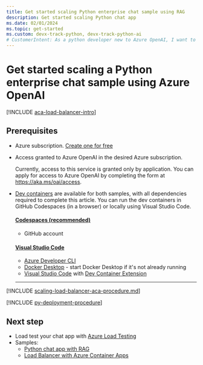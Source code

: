 ```yaml
---
title: Get started scaling Python enterprise chat sample using RAG
description: Get started scaling Python chat app 
ms.date: 02/01/2024
ms.topic: get-started
ms.custom: devx-track-python, devx-track-python-ai
# CustomerIntent: As a python developer new to Azure OpenAI, I want to scale the app past rate limiting.
---
```


# Get started scaling a Python enterprise chat sample using Azure OpenAI

[!INCLUDE [aca-load-balancer-intro](../intro/includes/scaling-load-balancer-aca-introduction.md)]

## Prerequisites

* Azure subscription.  [Create one for free](https://azure.microsoft.com/free/ai-services?azure-portal=true) 
* Access granted to Azure OpenAI in the desired Azure subscription.

    Currently, access to this service is granted only by application. You can apply for access to Azure OpenAI by completing the form at https://aka.ms/oai/access.

* [Dev containers](https://containers.dev/) are available for both samples, with all dependencies required to complete this article. You can run the dev containers in GitHub Codespaces (in a browser) or locally using Visual Studio Code.

    #### [Codespaces (recommended)](#tab/github-codespaces)
    
    * GitHub account
    
    #### [Visual Studio Code](#tab/visual-studio-code)
    * [Azure Developer CLI](../azure-developer-cli/install-azd.md?tabs=winget-windows%2Cbrew-mac%2Cscript-linux&pivots=os-windows)
    * [Docker Desktop](https://www.docker.com/products/docker-desktop/) - start Docker Desktop if it's not already running
    * [Visual Studio Code](https://code.visualstudio.com/) with [Dev Container Extension](https://marketplace.visualstudio.com/items?itemName=ms-vscode-remote.remote-containers)
    
    ---

[!INCLUDE [scaling-load-balancer-aca-procedure.md](../intro/includes/scaling-load-balancer-aca-procedure.md)]

[!INCLUDE [py-deployment-procedure](../intro/includes/redeploy-procedure-py-chat.md)]

## Next step

* Load test your chat app with [Azure Load Testing](/azure/load-testing/)
* Samples: 
    * [Python chat app with RAG](https://github.com/Azure-Samples/azure-search-openai-demo)
    * [Load Balancer with Azure Container Apps](https://github.com/Azure-Samples/openai-aca-lb)
